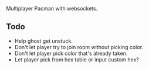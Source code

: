 Multiplayer Pacman with websockets.

## Todo
* Help ghost get unstuck.
* Don't let player try to join room without picking color.
* Don't let player pick color that's already taken.
* Let player pick from hex table or input custom hex?
